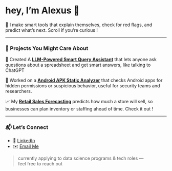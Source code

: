 # hey, I’m Alexus 👋

🧠 I make smart tools that explain themselves, check for red flags, and predict what’s next. Scroll if you’re curious !

---

### 🔗 Projects You Might Care About

🤖 Created A [**LLM-Powered Smart Query Assistant**](https://github.com/lexusimni/mock-llm-tabular-assistant) that lets anyone ask questions about a spreadsheet and get smart answers, like talking to ChatGPT 

📱 Worked on a [**Android APK Static Analyzer**](https://github.com/lexusimni/apk-static-analyzer) that checks Android apps for hidden permissions or suspicious behavior, useful for security teams and researchers. 

📈 My [**Retail Sales Forecasting**](https://github.com/lexusimni/retail-sales-forceasting) predicts how much a store will sell, so businesses can plan inventory or staffing ahead of time. Check it out ! 

---

### 📬 Let’s Connect

- 💼 [LinkedIn](https://www.linkedin.com/in/alexus-glass-248061237/)
- ✉️ [Email Me](mailto:lexusimnitech@gmail.com)

> currently applying to data science programs & tech roles —  
> feel free to reach out

